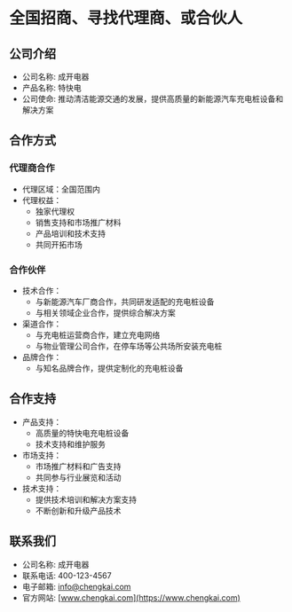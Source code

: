 # 全国招商、寻找代理商、或合伙人

## 公司介绍

- 公司名称: 成开电器
- 产品名称: 特快电
- 公司使命: 推动清洁能源交通的发展，提供高质量的新能源汽车充电桩设备和解决方案

## 合作方式

### 代理商合作

- 代理区域：全国范围内
- 代理权益：
  - 独家代理权
  - 销售支持和市场推广材料
  - 产品培训和技术支持
  - 共同开拓市场

### 合作伙伴

- 技术合作：
  - 与新能源汽车厂商合作，共同研发适配的充电桩设备
  - 与相关领域企业合作，提供综合解决方案
- 渠道合作：
  - 与充电桩运营商合作，建立充电网络
  - 与物业管理公司合作，在停车场等公共场所安装充电桩
- 品牌合作：
  - 与知名品牌合作，提供定制化的充电桩设备

## 合作支持

- 产品支持：
  - 高质量的特快电充电桩设备
  - 技术支持和维护服务
- 市场支持：
  - 市场推广材料和广告支持
  - 共同参与行业展览和活动
- 技术支持：
  - 提供技术培训和解决方案支持
  - 不断创新和升级产品技术

## 联系我们

- 公司名称: 成开电器
- 联系电话: 400-123-4567
- 电子邮箱: info@chengkai.com
- 官方网站: [www.chengkai.com](https://www.chengkai.com)
